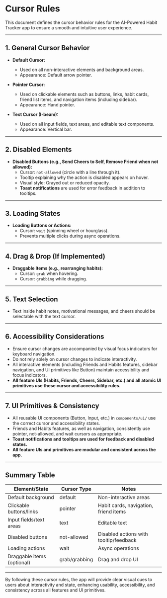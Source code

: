 # Cursor Rules

This document defines the cursor behavior rules for the AI-Powered Habit Tracker app to ensure a smooth and intuitive user experience.

---

## 1. General Cursor Behavior

- **Default Cursor:**  
  - Used on all non-interactive elements and background areas.
  - Appearance: Default arrow pointer.

- **Pointer Cursor:**  
  - Used on clickable elements such as buttons, links, habit cards, friend list items, and navigation items (including sidebar).
  - Appearance: Hand pointer.

- **Text Cursor (I-beam):**  
  - Used on all input fields, text areas, and editable text components.
  - Appearance: Vertical bar.

---

## 2. Disabled Elements

- **Disabled Buttons (e.g., Send Cheers to Self, Remove Friend when not allowed):**  
  - Cursor: `not-allowed` (circle with a line through it).
  - Tooltip explaining why the action is disabled appears on hover.
  - Visual style: Grayed out or reduced opacity.
  - **Toast notifications** are used for error feedback in addition to tooltips.

---

## 3. Loading States

- **Loading Buttons or Actions:**  
  - Cursor: `wait` (spinning wheel or hourglass).
  - Prevents multiple clicks during async operations.

---

## 4. Drag & Drop (If Implemented)

- **Draggable Items (e.g., rearranging habits):**  
  - Cursor: `grab` when hovering.
  - Cursor: `grabbing` while dragging.

---

## 5. Text Selection

- Text inside habit notes, motivational messages, and cheers should be selectable with the text cursor.

---

## 6. Accessibility Considerations

- Ensure cursor changes are accompanied by visual focus indicators for keyboard navigation.
- Do not rely solely on cursor changes to indicate interactivity.
- All interactive elements (including Friends and Habits features, sidebar navigation, and UI primitives like Button) maintain accessibility and focus indicators.
- **All feature UIs (Habits, Friends, Cheers, Sidebar, etc.) and all atomic UI primitives use these cursor and accessibility rules.**

---

## 7. UI Primitives & Consistency

- All reusable UI components (Button, Input, etc.) in `components/ui/` use the correct cursor and accessibility states.
- Friends and Habits features, as well as navigation, consistently use pointer, not-allowed, and wait cursors as appropriate.
- **Toast notifications and tooltips are used for feedback and disabled states.**
- **All feature UIs and primitives are modular and consistent across the app.**

---

## Summary Table

| Element/State               | Cursor Type   | Notes                                  |
|----------------------------|---------------|---------------------------------------|
| Default background         | default       | Non-interactive areas                  |
| Clickable buttons/links    | pointer       | Habit cards, navigation, friend items  |
| Input fields/text areas    | text          | Editable text                         |
| Disabled buttons           | not-allowed   | Disabled actions with tooltip/feedback |
| Loading actions            | wait          | Async operations                      |
| Draggable items (optional) | grab/grabbing | Drag and drop UI                      |

---

By following these cursor rules, the app will provide clear visual cues to users about interactivity and state, enhancing usability, accessibility, and consistency across all features and UI primitives.
